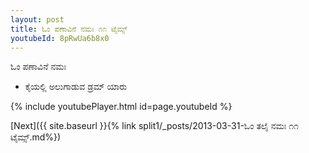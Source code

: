 ```yaml
---
layout: post
title: ಓಂ ಪಣಾವಿನೆ ನಮಃ ೧೧ ಟೈಮ್ಸ್
youtubeId: 8pRwUa6b8x0
---
```

 
 
 ಓಂ ಪಣಾವಿನೆ ನಮಃ  
 
 -  ಕೈಯಲ್ಲಿ ಅಲುಗಾಡುವ ಡ್ರಮ್ ಯಾರು 
 
  
 
  
 
 
 
 
 
 


{% include youtubePlayer.html id=page.youtubeId %}
 
[Next]({{ site.baseurl }}{% link  split1/_posts/2013-03-31-ಓಂ ತಲೈ ನಮಃ ೧೧ ಟೈಮ್ಸ್.md%})
 
